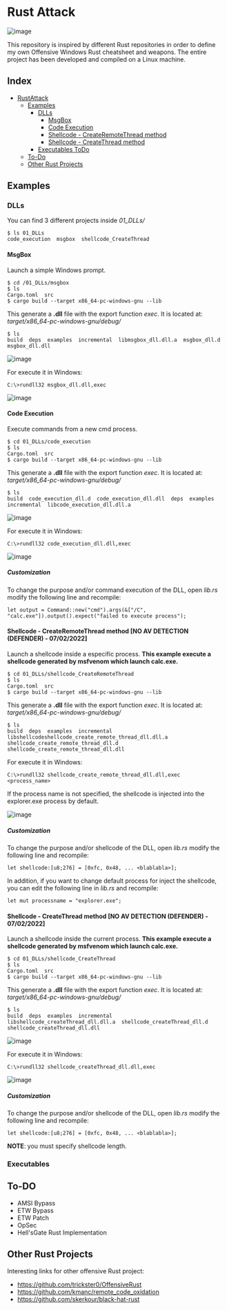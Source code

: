 # Rust Attack

![image](https://user-images.githubusercontent.com/78645074/152182659-b52176eb-07e2-49e9-af39-7304d097f077.png)


This repository is inspired by different Rust repositories in order to define my own Offensive Windows Rust cheatsheet and weapons.
The entire project has been developed and compiled on a Linux machine.

## Index

- [RustAttack](#rustattack)
  * [Examples](#examples)
    * [DLLs](#dlls)
      - [MsgBox](#msgbox)
      - [Code Execution](#code-execution)
      - [Shellcode - CreateRemoteThread method](#shellcode---createremotethread-method-no-av-detection-defender---07022022)
      - [Shellcode - CreateThread method](#shellcode---createthread-method-no-av-detection-defender---07022022)
    * [Executables ToDo](#executables)
  * [To-Do](#to-do)
  * [Other Rust Projects](#other-rust-projects)

## Examples

### DLLs
You can find 3 different projects inside _01_DLLs/_
```
$ ls 01_DLLs
code_execution  msgbox  shellcode_CreateThread
```
#### MsgBox
Launch a simple Windows prompt.

```
$ cd /01_DLLs/msgbox
$ ls
Cargo.toml  src
$ cargo build --target x86_64-pc-windows-gnu --lib
```
This generate a **.dll** file with the export function _exec_. It is located at: _target/x86_64-pc-windows-gnu/debug/_
```
$ ls
build  deps  examples  incremental  libmsgbox_dll.dll.a  msgbox_dll.d  msgbox_dll.dll
```
![image](https://user-images.githubusercontent.com/78645074/152153443-d6f23873-1c49-4189-929c-acd127edac77.png)


For execute it in Windows:

```
C:\>rundll32 msgbox_dll.dll,exec
```
![image](https://user-images.githubusercontent.com/78645074/152153601-f6f3656f-ae6b-4868-b9e0-14409fbef73f.png)


#### Code Execution
Execute commands from a new cmd process.

```
$ cd 01_DLLs/code_execution
$ ls
Cargo.toml  src
$ cargo build --target x86_64-pc-windows-gnu --lib
```

This generate a **.dll** file with the export function _exec_. It is located at: _target/x86_64-pc-windows-gnu/debug/_
```
$ ls
build  code_execution_dll.d  code_execution_dll.dll  deps  examples  incremental  libcode_execution_dll.dll.a
```
![image](https://user-images.githubusercontent.com/78645074/152176734-f562faaa-6082-46bd-b391-1ebfd8c5c830.png)

For execute it in Windows:

```
C:\>rundll32 code_execution_dll.dll,exec
```

![image](https://user-images.githubusercontent.com/78645074/152177263-05b67e8d-03db-4037-909a-9ef93ca21cba.png)

##### Customization
To change the purpose and/or command execution of the DLL, open _lib.rs_ modify the following line and recompile:

```
let output = Command::new("cmd").args(&["/C", "calc.exe"]).output().expect("failed to execute process");
```
#### Shellcode - CreateRemoteThread method [NO AV DETECTION (DEFENDER) - 07/02/2022]
Launch a shellcode inside a especific process. **This example execute a shellcode generated by msfvenom which launch calc.exe.**

```
$ cd 01_DLLs/shellcode_CreateRemoteThread
$ ls
Cargo.toml  src
$ cargo build --target x86_64-pc-windows-gnu --lib
```

This generate a **.dll** file with the export function _exec_. It is located at: _target/x86_64-pc-windows-gnu/debug/_
```
$ ls
build  deps  examples  incremental  libshellcodeshellcode_create_remote_thread_dll.dll.a  shellcode_create_remote_thread_dll.d  shellcode_create_remote_thread_dll.dll
```

For execute it in Windows:

```
C:\>rundll32 shellcode_create_remote_thread_dll.dll,exec <process_name>
```
If the process name is not specified, the shellcode is injected into the explorer.exe process by default.

![image](https://user-images.githubusercontent.com/78645074/152763348-89d80856-375d-480e-9eb2-f267ea5751ed.png)


##### Customization
To change the purpose and/or shellcode of the DLL, open _lib.rs_ modify the following line and recompile:

```
let shellcode:[u8;276] = [0xfc, 0x48, ... <blablabla>];
```

In addition, if you want to change default process for inject the shellcode, you can edit the following line in _lib.rs_ and recompile:
```
let mut processname = "explorer.exe";
```

#### Shellcode - CreateThread method [NO AV DETECTION (DEFENDER) - 07/02/2022]
Launch a shellcode inside the current process. **This example execute a shellcode generated by msfvenom which launch calc.exe.**

```
$ cd 01_DLLs/shellcode_CreateThread
$ ls
Cargo.toml  src
$ cargo build --target x86_64-pc-windows-gnu --lib
```

This generate a **.dll** file with the export function _exec_. It is located at: _target/x86_64-pc-windows-gnu/debug/_
```
$ ls
build  deps  examples  incremental  libshellcode_createThread_dll.dll.a  shellcode_createThread_dll.d  shellcode_createThread_dll.dll
```
![image](https://user-images.githubusercontent.com/78645074/152154583-b85ad5db-d9eb-4d3d-b7dc-2214064c4db6.png)

For execute it in Windows:

```
C:\>rundll32 shellcode_createThread_dll.dll,exec
```
![image](https://user-images.githubusercontent.com/78645074/152155070-9699ac8f-cb8d-4014-8be1-8c9e8155c596.png)

##### Customization
To change the purpose and/or shellcode of the DLL, open _lib.rs_ modify the following line and recompile:

```
let shellcode:[u8;276] = [0xfc, 0x48, ... <blablabla>];
```

**NOTE**: you must specify shellcode length.

### Executables

## To-DO
- AMSI Bypass
- ETW Bypass
- ETW Patch
- OpSec
- Hell'sGate Rust Implementation

## Other Rust Projects

Interesting links for other offensive Rust project:
- https://github.com/trickster0/OffensiveRust
- https://github.com/kmanc/remote_code_oxidation
- https://github.com/skerkour/black-hat-rust

